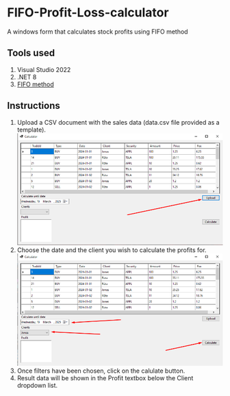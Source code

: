 # FIFO-Profit-Loss-calculator
A windows form that calculates stock profits using FIFO method

## Tools used
1. Visual Studio 2022
2. .NET 8
3. [FIFO method](https://www.help.saxo/hc/en-us/articles/360041450651-How-do-I-calculate-PnL-FIFO-Method)

## Instructions
1. Upload a CSV document with the sales data (data.csv file provided as a template).
![Upload](Upload.png)
2. Choose the date and the client you wish to calculate the profits for.
![Calculate by criteria](<Calculate by criteria.png>)
3. Once filters have been chosen, click on the calulate button.
4. Result data will be shown in the Profit textbox below the Client dropdown list.